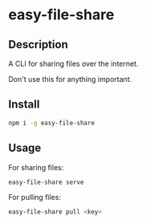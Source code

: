 # easy-file-share

## Description

A CLI for sharing files over the internet.

Don't use this for anything important.

## Install

```bash
npm i -g easy-file-share
```

## Usage

For sharing files:

```bash
easy-file-share serve
```

For pulling files:

```bash
easy-file-share pull <key>
```

